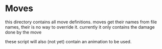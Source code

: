 
# Moves
this directory contains all move definitions.
moves get their names from file names, their is no way to override it.
currently it only contains the damage done by the move

these script will also (not yet) contain an animation to be used.
